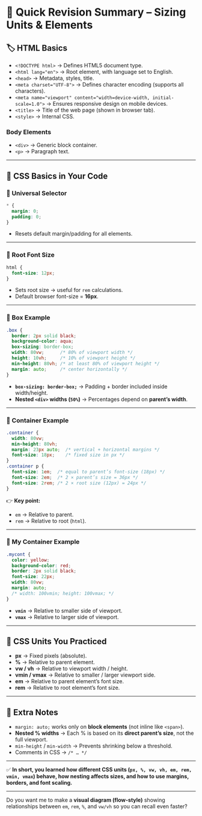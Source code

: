 # 🔹 Quick Revision Summary – Sizing Units & Elements

## 🏷️ HTML Basics

* `<!DOCTYPE html>` → Defines HTML5 document type.
* `<html lang="en">` → Root element, with language set to English.
* `<head>` → Metadata, styles, title.
* `<meta charset="UTF-8">` → Defines character encoding (supports all characters).
* `<meta name="viewport" content="width=device-width, initial-scale=1.0">` → Ensures responsive design on mobile devices.
* `<title>` → Title of the web page (shown in browser tab).
* `<style>` → Internal CSS.

### Body Elements

* `<div>` → Generic block container.
* `<p>` → Paragraph text.

---

## 🎨 CSS Basics in Your Code

### 🔹 Universal Selector

```css
* {
  margin: 0;
  padding: 0;
}
```

* Resets default margin/padding for all elements.

---

### 🔹 Root Font Size

```css
html {
  font-size: 12px;
}
```

* Sets root size → useful for `rem` calculations.
* Default browser font-size = **16px**.

---

### 🔹 Box Example

```css
.box {
  border: 2px solid black;
  background-color: aqua;
  box-sizing: border-box;
  width: 80vw;      /* 80% of viewport width */
  height: 10vh;     /* 10% of viewport height */
  min-height: 80vh; /* at least 80% of viewport height */
  margin: auto;     /* center horizontally */
}
```

* **`box-sizing: border-box;`** → Padding + border included inside width/height.
* **Nested `<div>` widths (`50%`)** → Percentages depend on **parent’s width**.

---

### 🔹 Container Example

```css
.container {
  width: 80vw;
  min-height: 80vh;
  margin: 23px auto;  /* vertical + horizontal margins */
  font-size: 18px;    /* fixed size in px */
}
.container p {
  font-size: 1em;  /* equal to parent’s font-size (18px) */
  font-size: 2em;  /* 2 × parent’s size = 36px */
  font-size: 2rem; /* 2 × root size (12px) = 24px */
}
```

👉 **Key point:**

* `em` → Relative to parent.
* `rem` → Relative to root (`html`).

---

### 🔹 My Container Example

```css
.mycont {
  color: yellow;
  background-color: red;
  border: 2px solid black;
  font-size: 22px;
  width: 80vw;
  margin: auto;
  /* width: 100vmin; height: 100vmax; */
}
```

* **`vmin`** → Relative to smaller side of viewport.
* **`vmax`** → Relative to larger side of viewport.

---

## 📏 CSS Units You Practiced

* **px** → Fixed pixels (absolute).
* **%** → Relative to parent element.
* **vw / vh** → Relative to viewport width / height.
* **vmin / vmax** → Relative to smaller / larger viewport side.
* **em** → Relative to parent element’s font size.
* **rem** → Relative to root element’s font size.

---

## 📝 Extra Notes

* `margin: auto;` works only on **block elements** (not inline like `<span>`).
* **Nested % widths** → Each % is based on its **direct parent’s size**, not the full viewport.
* `min-height` / `min-width` → Prevents shrinking below a threshold.
* Comments in CSS → `/* … */`

---

✅ **In short, you learned how different CSS units (`px, %, vw, vh, em, rem, vmin, vmax`) behave, how nesting affects sizes, and how to use margins, borders, and font scaling.**

---

Do you want me to make a **visual diagram (flow-style)** showing relationships between `em`, `rem`, `%`, and `vw/vh` so you can recall even faster?

